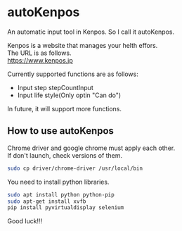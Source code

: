 # autoKenpos

An automatic input tool in Kenpos.
So I call it autoKenpos.

Kenpos is a website that manages your helth effors.  
The URL is as follows.  
https://www.kenpos.jp

Currently supported functions are as follows:
- Input step stepCountInput
- Input life style(Only optin "Can do")

In future, it will support more functions.

## How to use autoKenpos
Chrome driver and google chrome must apply each other.  
If don't launch, check versions of them.

```bash
sudo cp driver/chrome-driver /usr/local/bin
```

You need to install python libraries.
```bash
sudo apt install python python-pip
sudo apt-get install xvfb
pip install pyvirtualdisplay selenium
```
Good luck!!!

